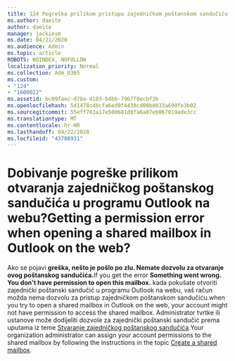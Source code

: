 ```yaml
---
title: 124 Pogreška prilikom pristupa zajedničkom poštanskom sandučiću u programu OWA?
ms.author: daeite
author: daeite
manager: jackiesm
ms.date: 04/21/2020
ms.audience: Admin
ms.topic: article
ROBOTS: NOINDEX, NOFOLLOW
localization_priority: Normal
ms.collection: Adm_O365
ms.custom:
- "124"
- "1600022"
ms.assetid: bc09faec-d78a-4103-b4bb-7967f0ecbf3b
ms.openlocfilehash: 5d1478c4bcfa6ed9f4430cd00bd033a690fe3b02
ms.sourcegitcommit: 55eff703a17e500681d8fa6a87eb067019ade3cc
ms.translationtype: MT
ms.contentlocale: hr-HR
ms.lasthandoff: 04/22/2020
ms.locfileid: "43708931"
---
```

# <a name="getting-a-permission-error-when-opening-a-shared-mailbox-in-outlook-on-the-web"></a><span data-ttu-id="906ec-102">Dobivanje pogreške prilikom otvaranja zajedničkog poštanskog sandučića u programu Outlook na webu?</span><span class="sxs-lookup"><span data-stu-id="906ec-102">Getting a permission error when opening a shared mailbox in Outlook on the web?</span></span>

<span data-ttu-id="906ec-103">Ako se pojavi **greška, nešto je pošlo po zlu. Nemate dozvolu za otvaranje ovog poštanskog sandučića.**</span><span class="sxs-lookup"><span data-stu-id="906ec-103">If you get the error **Something went wrong. You don't have permission to open this mailbox.**</span></span> <span data-ttu-id="906ec-104">kada pokušate otvoriti zajednički poštanski sandučić u programu Outlook na webu, vaš račun možda nema dozvolu za pristup zajedničkom poštanskom sandučiću.</span><span class="sxs-lookup"><span data-stu-id="906ec-104">when you try to open a shared mailbox in Outlook on the web, your account might not have permission to access the shared mailbox.</span></span> <span data-ttu-id="906ec-105">Administrator tvrtke ili ustanove može dodijeliti dozvole za zajednički poštanski sandučić prema uputama iz teme [Stvaranje zajedničkog poštanskog sandučića](https://docs.microsoft.com/office365/admin/email/create-a-shared-mailbox).</span><span class="sxs-lookup"><span data-stu-id="906ec-105">Your organization administrator can assign your account permissions to the shared mailbox by following the instructions in the topic [Create a shared mailbox](https://docs.microsoft.com/office365/admin/email/create-a-shared-mailbox).</span></span>
  